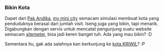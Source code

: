 ### Bikin Kota

Dapet dari [Pak Andika](http://andika-lives-here.blogspot.com/2007/12/web-based-simcity.html), [my mini city](http://kriwil.myminicity.com/) semacam simulasi membuat kota yang penduduknya berasal dari jumlah visit. Iseng juga yang bikin, tapi menarik. Digabungkan dengan servis untuk mencatat pengunjung suatu website semacam [sitemeter](http://sitemeter.com), bisa jadi keren banget tuh. Ada yang mau bikin? :D

Sementara itu, gak ada salahnya kan berkunjung ke [kota KRIWIL](http://kriwil.myminicity.com)? :P

<!-- METADATA: {"time": "2007-12-26 23:31:30", "title": "Bikin Kota"} -->
